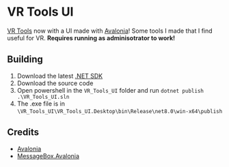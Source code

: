 # VR Tools UI
[VR Tools](https://github.com/Majora8120/VR_Tools) now with a UI made with [Avalonia](https://avaloniaui.net/)!
Some tools I made that I find useful for VR. **Requires running as adminisotrator to work!**
## Building
1. Download the latest [.NET SDK](https://dotnet.microsoft.com/en-us/download)
2. Download the source code
3. Open powershell in the `VR_Tools_UI` folder and run `dotnet publish .\VR_Tools_UI.sln`
4. The .exe file is in `\VR_Tools_UI\VR_Tools_UI.Desktop\bin\Release\net8.0\win-x64\publish`
## Credits
- [Avalonia](https://github.com/AvaloniaUI/Avalonia) <br>
- [MessageBox.Avalonia](https://github.com/AvaloniaCommunity/MessageBox.Avalonia) <br>